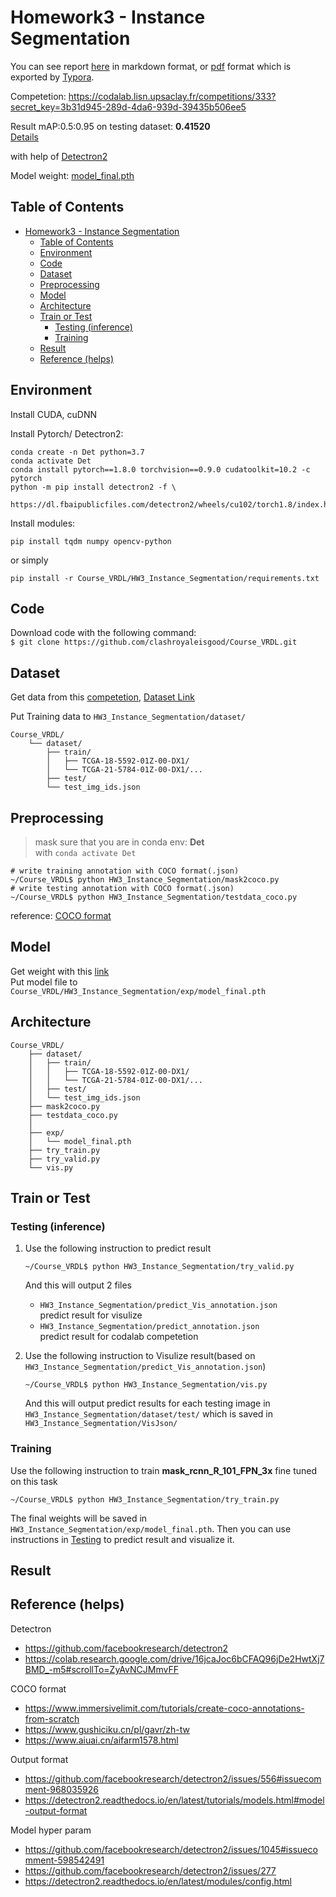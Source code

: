 # Homework3 - Instance Segmentation

You can see report [here](report/report.md) in markdown format, or [pdf](report/VRDL_HW3_309553018_Report.pdf) format which is exported by [Typora](https://typora.io/).

Competetion: https://codalab.lisn.upsaclay.fr/competitions/333?secret_key=3b31d945-289d-4da6-939d-39435b506ee5

Result mAP:0.5:0.95 on testing dataset: **0.41520**  
[Details](#result)

with help of [Detectron2](https://github.com/facebookresearch/detectron2)

Model weight: [model_final.pth]()

## Table of Contents

- [Homework3 - Instance Segmentation](#homework3---instance-segmentation)
  - [Table of Contents](#table-of-contents)
  - [Environment](#environment)
  - [Code](#code)
  - [Dataset](#dataset)
  - [Preprocessing](#preprocessing)
  - [Model](#model)
  - [Architecture](#architecture)
  - [Train or Test](#train-or-test)
    - [Testing (inference)](#testing-inference)
    - [Training](#training)
  - [Result](#result)
  - [Reference (helps)](#reference-helps)

## Environment
Install CUDA, cuDNN

Install Pytorch/ Detectron2:
```
conda create -n Det python=3.7
conda activate Det
conda install pytorch==1.8.0 torchvision==0.9.0 cudatoolkit=10.2 -c pytorch
python -m pip install detectron2 -f \
    https://dl.fbaipublicfiles.com/detectron2/wheels/cu102/torch1.8/index.html
```

Install modules:
```python=
pip install tqdm numpy opencv-python
```

or simply
```
pip install -r Course_VRDL/HW3_Instance_Segmentation/requirements.txt
```

## Code
Download code with the following command:  
`$ git clone https://github.com/clashroyaleisgood/Course_VRDL.git`

## Dataset
Get data from this [competetion](https://codalab.lisn.upsaclay.fr/competitions/333?secret_key=3b31d945-289d-4da6-939d-39435b506ee5), [Dataset Link](https://drive.google.com/file/d/1nEJ7NTtHcCHNQqUXaoPk55VH3Uwh4QGG/view?usp=sharing)

Put Training data to `HW3_Instance_Segmentation/dataset/`
```
Course_VRDL/
    └── dataset/
        ├── train/
        │   ├── TCGA-18-5592-01Z-00-DX1/
        │   └── TCGA-21-5784-01Z-00-DX1/...
        ├── test/
        └── test_img_ids.json
```

## Preprocessing
> mask sure that you are in conda env: **Det**  
> with `conda activate Det`

```
# write training annotation with COCO format(.json)
~/Course_VRDL$ python HW3_Instance_Segmentation/mask2coco.py
# write testing annotation with COCO format(.json)
~/Course_VRDL$ python HW3_Instance_Segmentation/testdata_coco.py
```
reference: [COCO format](https://cocodataset.org/#format-data)

## Model
Get weight with this [link]()  
Put model file to `Course_VRDL/HW3_Instance_Segmentation/exp/model_final.pth`

## Architecture
```
Course_VRDL/
    ├── dataset/
    │   ├── train/
    │   │   ├── TCGA-18-5592-01Z-00-DX1/
    │   │   └── TCGA-21-5784-01Z-00-DX1/...
    │   ├── test/
    │   └── test_img_ids.json
    ├── mask2coco.py
    ├── testdata_coco.py
    │
    ├── exp/
    │   └── model_final.pth
    ├── try_train.py
    ├── try_valid.py
    └── vis.py
```
## Train or Test
### Testing (inference)
1. Use the following instruction to predict result
   ```
   ~/Course_VRDL$ python HW3_Instance_Segmentation/try_valid.py
   ```
   And this will output 2 files
   - `HW3_Instance_Segmentation/predict_Vis_annotation.json`  
     predict result for visulize
   - `HW3_Instance_Segmentation/predict_annotation.json`  
     predict result for codalab competetion

2. Use the following instruction to Visulize result(based on `HW3_Instance_Segmentation/predict_Vis_annotation.json`)
   ```
   ~/Course_VRDL$ python HW3_Instance_Segmentation/vis.py
   ```
   And this will output predict results for each testing image in `HW3_Instance_Segmentation/dataset/test/` which is saved in `HW3_Instance_Segmentation/VisJson/`

### Training
Use the following instruction to train **mask_rcnn_R_101_FPN_3x** fine tuned on this task
```
~/Course_VRDL$ python HW3_Instance_Segmentation/try_train.py
```
The final weights will be saved in `HW3_Instance_Segmentation/exp/model_final.pth`.
Then you can use instructions in [Testing](#testing-inference) to predict result and visualize it.

## Result


## Reference (helps)
Detectron
- https://github.com/facebookresearch/detectron2
- https://colab.research.google.com/drive/16jcaJoc6bCFAQ96jDe2HwtXj7BMD_-m5#scrollTo=ZyAvNCJMmvFF

COCO format
- https://www.immersivelimit.com/tutorials/create-coco-annotations-from-scratch
- https://www.gushiciku.cn/pl/gavr/zh-tw
- https://www.aiuai.cn/aifarm1578.html

Output format
- https://github.com/facebookresearch/detectron2/issues/556#issuecomment-968035926
- https://detectron2.readthedocs.io/en/latest/tutorials/models.html#model-output-format

Model hyper param
- https://github.com/facebookresearch/detectron2/issues/1045#issuecomment-598542491
- https://github.com/facebookresearch/detectron2/issues/277
- https://detectron2.readthedocs.io/en/latest/modules/config.html